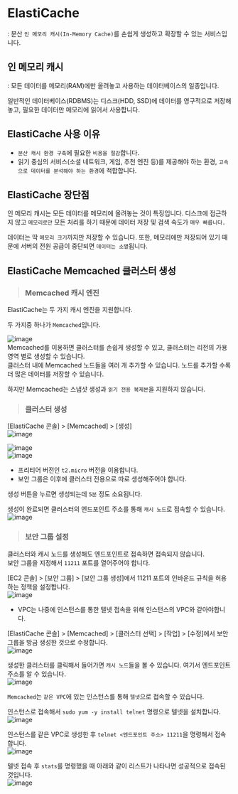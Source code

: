 # ElastiCache

: 분산 `인 메모리 캐시(In-Memory Cache)`를 손쉽게 생성하고 확장할 수 있는 서비스입니다.

## 인 메모리 캐시

: 모든 데이터를 메모리(RAM)에만 올려놓고 사용하는 데이터베이스의 일종입니다.   

일반적인 데이터베이스(RDBMS)는 디스크(HDD, SSD)에 데이터를 영구적으로 저장해놓고, 필요한 데이터만 메모리에 읽어서 사용합니다.

## ElastiCache 사용 이유

* `분산 캐시 환경 구축`에 필요한 `비용을 절감`합니다.   
* 읽기 중심의 서비스(소셜 네트워크, 게임, 추천 엔진 등)를 제공해야 하는 환경, `고속으로 데이터를 분석해야 하는 환경`에 적합합니다.

## ElastiCache 장단점

인 메모리 캐시는 모든 데이터를 메모리에 올려놓는 것이 특징입니다. 디스크에 접근하지 않고 `메모리로만` 모든 처리를 하기 때문에 데이터 저장 및 검색 속도가 `매우 빠릅니다.` 

데이터는 딱 `메모리 크기`까지만 저장할 수 있습니다. 또한, 메모리에만 저장되어 있기 때문에 서버의 전원 공급이 중단되면 `데이터는 소멸`됩니다.

## ElastiCache Memcached 클러스터 생성

> <h3>Memcached 캐시 엔진</h3>

ElastiCache는 두 가지 캐시 엔진을 지원합니다.

두 가지중 하나가 `Memcached`입니다.

![image](https://user-images.githubusercontent.com/43658658/146862631-b0ed9e2a-8fd5-42e8-9586-2558ad6e6eb7.png)   
Memcached를 이용하면 클러스터를 손쉽게 생성할 수 있고, 클러스터는 리전의 가용 영역 별로 생성할 수 있습니다.   
클러스터 내에 Memcached 노드들을 여러 개 추가할 수 있습니다. 노드를 추가할 수록 더 많은 데이터를 저장할 수 있습니다.

하지만 Memcached는 스냅샷 생성과 `읽기 전용 복제본`을 지원하지 않습니다.

> <h3>클러스터 생성</h3>

[ElastiCache 콘솔] > [Memcached] > [생성]   
![image](https://user-images.githubusercontent.com/43658658/146865319-fed53fe9-8011-408f-9e7f-6eaf12e623a0.png)

![image](https://user-images.githubusercontent.com/43658658/146864792-80ad9725-21f5-4b6c-a5f6-aa488c8657eb.png)   
![image](https://user-images.githubusercontent.com/43658658/146865054-f61eed98-7da7-4c1d-9c8b-29bd09eb471c.png)   
* 프리티어 버전인 `t2.micro` 버전을 이용합니다.
* 보안 그룹은 이후에 클러스터 전용으로 따로 생성해주어야 합니다.

생성 버튼을 누르면 생성되는데 `5분` 정도 소요됩니다.

생성이 완료되면 클러스터의 엔드포인트 주소를 통해 `캐시 노드`로 접속할 수 있습니다.   
![image](https://user-images.githubusercontent.com/43658658/146865573-1b4ceb4a-fe21-4406-823d-5382e820c1b7.png)

> <h3>보안 그룹 설정</h3>

클러스터와 캐시 노드를 생성해도 엔드포인트로 접속하면 접속되지 않습니다.   
보안 그룹을 지정해서 `11211` 포트를 열어주어야 합니다.

[EC2 콘솔] > [보안 그룹] > [보안 그룹 생성]에서 11211 포트의 인바운드 규칙을 허용하는 정책을 설정합니다.   
![image](https://user-images.githubusercontent.com/43658658/146873087-1e02d95a-1368-444a-84fa-94075341e172.png)   
* VPC는 나중에 인스턴스를 통한 텔넷 접속을 위해 인스턴스의 VPC와 같아야합니다.

[ElastiCache 콘솔] > [Memcached] > [클러스터 선택] > [작업] > [수정]에서 보안 그룹을 방금 생성한 것으로 수정합니다.   
![image](https://user-images.githubusercontent.com/43658658/146873251-169a355f-12d2-4d84-83ce-63bf54b6f32e.png)

생성한 클러스터를 클릭해서 들어가면 `캐시 노드`들을 볼 수 있습니다. 여기서 엔드포인트 주소를 알 수 있습니다.   
![image](https://user-images.githubusercontent.com/43658658/146873390-0fb15dbb-62e5-43b7-ae99-86ac12fe0758.png)

`Memcached`는 `같은 VPC`에 있는 인스턴스를 통해 `텔넷`으로 접속할 수 있습니다.   

인스턴스로 접속해서 `sudo yum -y install telnet` 명령으로 텔넷을 설치합니다.   
![image](https://user-images.githubusercontent.com/43658658/146873960-4b81cb68-159f-4faa-9ddc-1d1395d824b7.png)

인스턴스를 같은 VPC로 생성한 후 `telnet <엔드포인트 주소> 11211`을 명령해서 접속합니다.   
![image](https://user-images.githubusercontent.com/43658658/146874073-95d902f1-74a6-4dfa-a66b-f3e6a4fc39ab.png)

텔넷 접속 후 `stats`를 명령했을 때 아래와 같이 리스트가 나타나면 성공적으로 접속된 것입니다.   
![image](https://user-images.githubusercontent.com/43658658/146874155-f6a996f0-d679-4f8f-b871-a7d9566e33af.png)













